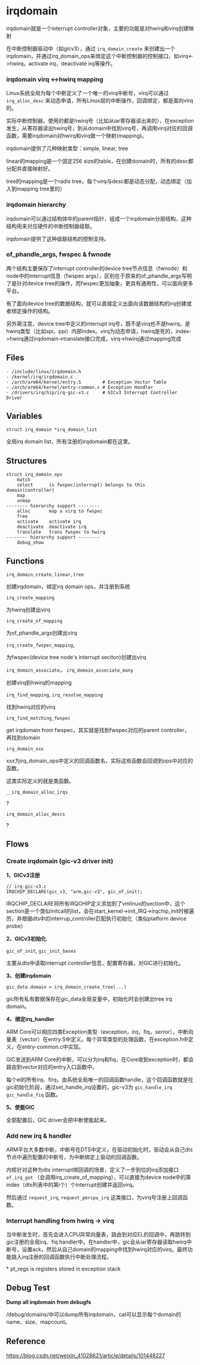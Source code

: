 # irqdomain

irqdomain就是一个interrupt controller对象，主要的功能是对hwirq和virq创建映射

在中断控制器驱动中（如gicv3），通过 `irq_domain_create` 来创建出一个irqdomain，并通过irq_domain_ops来绑定这个中断控制器的控制接口，如virq<->hwirq，activate irq，deactivate irq等操作。

### irqdomain virq <->hwirq mapping

Linux系统全局为每个中断定义了一个唯一的virq中断号，virq可以通过 `irq_alloc_desc` 来动态申请，所有Linux层的中断操作，回调绑定，都是面向virq的。

实际中断控制器，使用的都是hwirq号（比如从iar寄存器读出来的），在exception发生，从寄存器读出hwirq号，到从domain中找到virq号，再调用virq对应的回调函数，需要irqdomain对hwirq和virq做一个映射(mapping)。

irqdomain提供了几种映射类型：simple, linear, tree

linear的mapping是一个固定256 size的table，在创建domain时，所有的desc都分配并直接映射好。

tree的mapping是一个radix tree，每个virq与desc都是动态分配，动态绑定（加入到mapping tree里的）

### irqdomain hierarchy

irqdomain可以通过结构体中的parent指针，组成一个irqdomain分层结构，这种结构用来对应硬件的中断控制器级联。

irqdomain提供了这种级联结构的控制支持。

### of_phandle_args, fwspec & fwnode

两个结构主要保存了interrupt controller的device tree节点信息（fwnode）和node中的interrupt信息（fwspec args），区别在于原来的of_phandle_args写明了是针对device tree的操作，而fwspec更加抽象，更具有通用性，可以面向更多平台。

有了面向device tree的数据结构，就可以直接定义出面向该数据结构的irq创建或者绑定操作的结构。

另外需注意，device tree中定义的interrupt irq号，既不是virq也不是hwirq，是hwirq类型（比如spi，ppi）内部index。virq为动态申请，hwirq是死的，index->hwirq通过irqdomain->translate接口完成，virq->hwirq通过mapping完成

## Files

```
- /include/linux/irqdomain.h
- /kernel/irq/irqdomain.c
- /arch/arm64/kernel/entry.S		# Exception Vector Table
- /arch/arm64/kernel/entry-common.c	# Exception Handler
- /drivers/irqchip/irq-gic-v3.c		# GICv3 Interrupt Controller Driver
```

## Variables

`struct irq_domain *irq_domain_list`

全局irq domain list，所有注册的irqdomain都在这里。

## Structures

```
struct irq_domain_ops
	match
	select		is fwspec(interrupt) belongs to this domain(controller)
	map
	unmap
-------- hierarchy support --------
	alloc		map a virq to fwspec
	free
	activate	activate irq
	deactivate	deactivate irq
	translate	trans fwspec to hwirq
-------- hierarchy support --------
	debug_show
```

## Functions

`irq_domain_create_linear,tree`

创建irqdomain，绑定irq domain ops，并注册到系统

`irq_create_mapping`

为hwirq创建出virq

`irq_create_of_mapping`

为of_phandle_args创建出virq

`irq_create_fwspec_mapping`, 

为fwspec(device tree node's interrupt seciton)创建出virq

`irq_domain_associate`， `irq_domain_associate_many`

创建virq到hwirq的mapping

`irq_find_mapping`, `irq_resolve_mapping`

找到hwirq对应的virq

`irq_find_matching_fwspec`

get irqdomain from fwspec，其实就是找到fwspec对应的parent controller，再找到domain

`irq_domain_xxx`

xxx为irq_domain_ops中定义的回调函数名，实际这些函数会回调到ops中对应的函数。

这类实际定义的就是类函数。

`__irq_domain_alloc_irqs`

?

`irq_domain_alloc_descs`

?

## Flows

### Create irqdomain (gic-v3 driver init)

**1、GICv3注册**

```
// irq-gic-v3.c
IRQCHIP_DECLARE(gic_v3, "arm,gic-v3", gic_of_init);
```

IRQCHIP_DECLARE将所有IRQCHIP定义添加到了vmlinux的section中，这个section是一个类似initcall的list，会在start_kernel->init_IRQ->irqchip_init时被遍历，并根据dts中的interrup_controller匹配执行初始化（类似platform device probe）

**2、GICv3初始化**

`gic_of_init`, `gic_init_bases`

主要从dts中读取interrupt controller信息，配置寄存器，对GIC进行初始化。

**3、创建irqdomain**

```
gic_data.domain = irq_domain_create_tree(...)
```

gic所有私有数据保存在gic_data全局变量中，初始化时会创建出tree irq domain。

**4、绑定irq_handler**

ARM Core可以相应四类Exception类型（exception，irq，fiq，serror），中断向量表（vector）在entry.S中定义。每个异常类型的处理函数，在exception.h中定义，在entry-common.c中实现。

GIC发送到ARM Core的中断，可以分为irq和fiq，在Core收到exception时，都会路由到vector对应的entry入口函数中。

每个el的所有irq、firq，由系统全局唯一的回调函数handle，这个回调函数就是在gic初始化阶段，通过set_handle_irq设置的，gic-v3为 `gic_handle_irq` `gic_handle_fiq` 函数。

**5、使能GIC**

全部配置后，GIC driver会把中断使能起来。

### Add new irq & handler

ARM平台大多数中断，中断号在DTS中定义，在驱动初始化时，驱动会从自己dts节点中遍历配置的中断号，为中断绑定上驱动的回调函数。

内核针对这种为dts interrupt绑回调的场景，定义了一步到位的irq添加接口 `of_irq_get` （会调用irq_create_of_mapping），可以直接为device node中的第index（dts列表中的第i个）个interrupt创建并返回virq。

然后通过 `request_irq`, `request_percpu_irq` 这类接口，为virq号注册上回调函数。

### Interrupt handling from hwirq -> virq

当中断发生时，首先会进入CPU异常向量表，路由到对应EL的回调中，再跳转到gic注册的全局irq、fiq handler中。在handler中，gic会从iar寄存器读取hwirq中断号，设置ack，然后从自己domain的mapping中找到hwirq对应的virq，最终功能跳入irq注册的回调函数执行中断处理流程。

\* pt_regs is registers stored in exception stack

## Debug Test

**Dump all irqdomain from debugfs**

/debug/domains/中可以dump所有irqdomain，cat可以显示每个domain的name、size、mapcount。

## Reference

<https://blog.csdn.net/weixin_41028621/article/details/101448227>